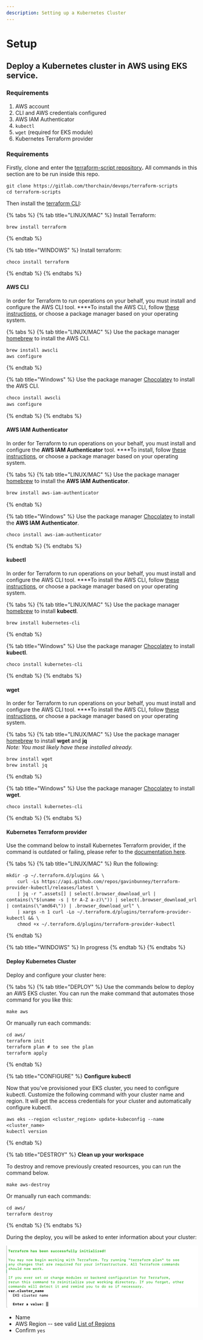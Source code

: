 ```yaml
---
description: Setting up a Kubernetes Cluster
---
```


# Setup

## **Deploy a Kubernetes cluster in AWS using EKS service.**

### **Requirements**

1. AWS account
2. CLI and AWS credentials configured
3. AWS IAM Authenticator
4. `kubectl`
5. `wget` \(required for EKS module\)
6. Kubernetes Terraform provider

### **Requirements**

Firstly, clone and enter the [terraform-script repository](https://gitlab.com/thorchain/devops/terraform-scripts)**.** All commands in this section are to be run inside this repo. 

```text
git clone https://gitlab.com/thorchain/devops/terraform-scripts
cd terraform-scripts
```

Then install the [terraform CLI](https://www.terraform.io):

{% tabs %}
{% tab title="LINUX/MAC" %}
Install Terraform:

```text
brew install terraform
```
{% endtab %}

{% tab title="WINDOWS" %}
Install terraform:

```text
choco install terraform
```
{% endtab %}
{% endtabs %}

#### **AWS CLI**

In order for Terraform to run operations on your behalf, you must install and configure the AWS CLI tool. ****To install the AWS CLI, follow [these instructions](https://docs.aws.amazon.com/cli/latest/userguide/install-cliv2-mac.html), or choose a package manager based on your operating system.

{% tabs %}
{% tab title="LINUX/MAC" %}
Use the package manager [homebrew](https://formulae.brew.sh/) to install the AWS CLI.

```text
brew install awscli
aws configure
```
{% endtab %}

{% tab title="Windows" %}
Use the package manager [Chocolatey](https://chocolatey.org/) to install the AWS CLI.

```bash
choco install awscli
aws configure
```
{% endtab %}
{% endtabs %}

#### **AWS IAM Authenticator**

In order for Terraform to run operations on your behalf, you must install and configure the **AWS IAM Authenticator** tool. ****To install, follow [these instructions](https://docs.aws.amazon.com/eks/latest/userguide/install-aws-iam-authenticator.html), or choose a package manager based on your operating system.

{% tabs %}
{% tab title="LINUX/MAC" %}
Use the package manager [homebrew](https://formulae.brew.sh/) to install the **AWS IAM Authenticator**.

```bash
brew install aws-iam-authenticator
```
{% endtab %}

{% tab title="Windows" %}
Use the package manager [Chocolatey](https://chocolatey.org/) to install the **AWS IAM Authenticator**.

```text
choco install aws-iam-authenticator
```
{% endtab %}
{% endtabs %}

#### **kubectl**

In order for Terraform to run operations on your behalf, you must install and configure the AWS CLI tool. ****To install the AWS CLI, follow [these instructions](https://kubernetes.io/docs/tasks/tools/install-kubectl/), or choose a package manager based on your operating system.

{% tabs %}
{% tab title="LINUX/MAC" %}
Use the package manager [homebrew](https://formulae.brew.sh/) to install **kubectl**.

```text
brew install kubernetes-cli
```
{% endtab %}

{% tab title="Windows" %}
Use the package manager [Chocolatey](https://chocolatey.org/) to install **kubectl**.

```text
choco install kubernetes-cli
```
{% endtab %}
{% endtabs %}

#### **wget**

In order for Terraform to run operations on your behalf, you must install and configure the AWS CLI tool. ****To install the AWS CLI, follow [these instructions](https://www.gnu.org/software/wget/), or choose a package manager based on your operating system.

{% tabs %}
{% tab title="LINUX/MAC" %}
Use the package manager [homebrew](https://formulae.brew.sh/) to install **wget** and **jq**   
_Note: You most likely have these installed already._ 

```text
brew install wget 
brew install jq
```
{% endtab %}

{% tab title="Windows" %}
Use the package manager [Chocolatey](https://chocolatey.org/) to install  **wget**.

```text
choco install kubernetes-cli
```
{% endtab %}
{% endtabs %}

####  **Kubernetes Terraform provider**

Use the command below to install Kubernetes Terraform provider, if the command is outdated or failing, please refer to the [documentation here](https://gavinbunney.github.io/terraform-provider-kubectl/docs/provider.html).

{% tabs %}
{% tab title="LINUX/MAC" %}
Run the following:

```text
mkdir -p ~/.terraform.d/plugins && \
    curl -Ls https://api.github.com/repos/gavinbunney/terraform-provider-kubectl/releases/latest \
    | jq -r ".assets[] | select(.browser_download_url | contains(\"$(uname -s | tr A-Z a-z)\")) | select(.browser_download_url | contains(\"amd64\")) | .browser_download_url" \
    | xargs -n 1 curl -Lo ~/.terraform.d/plugins/terraform-provider-kubectl && \
    chmod +x ~/.terraform.d/plugins/terraform-provider-kubectl
```
{% endtab %}

{% tab title="WINDOWS" %}
In progress
{% endtab %}
{% endtabs %}

#### **Deploy Kubernetes Cluster**

Deploy and configure your cluster here:

{% tabs %}
{% tab title="DEPLOY" %}
Use the commands below to deploy an AWS EKS cluster. You can run the make command that automates those command for you like this:

```text
make aws
```

Or manually run each commands:

```text
cd aws/
terraform init
terraform plan # to see the plan
terraform apply
```
{% endtab %}

{% tab title="CONFIGURE" %}
**Configure kubectl**

Now that you've provisioned your EKS cluster, you need to configure kubectl. Customize the following command with your cluster name and region. It will get the access credentials for your cluster and automatically configure kubectl.

```text
aws eks --region <cluster_region> update-kubeconfig --name <cluster_name>
kubectl version
```
{% endtab %}

{% tab title="DESTROY" %}
**Clean up your workspace**

To destroy and remove previously created resources, you can run the command below.

```text
make aws-destroy
```

Or manually run each commands:

```text
cd aws/
terraform destroy
```
{% endtab %}
{% endtabs %}

During the deploy, you will be asked to enter information about your cluster:

![](../../.gitbook/assets/image%20%2817%29.png)

* Name
* AWS Region -- see valid [List of Regions](https://docs.aws.amazon.com/general/latest/gr/rande.html#regional-endpoints)
* Confirm `yes`



